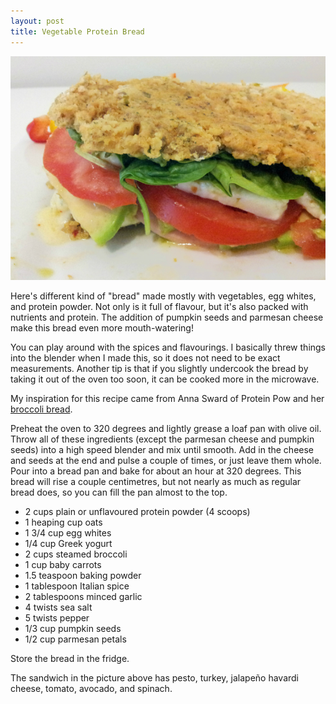 ```yaml
---
layout: post
title: Vegetable Protein Bread   
---
```


![Vegetable Protein Bread](/images/vegetable_protein_bread.jpg)

Here's different kind of "bread" made mostly with vegetables, egg whites, and protein powder. Not only is it full of flavour, but it's also packed with nutrients and protein. The addition of pumpkin seeds and parmesan cheese make this bread even more mouth-watering! 

You can play around with the spices and flavourings. I basically threw things into the blender when I made this, so it does not need to be exact measurements. Another tip is that if you slightly undercook the bread by taking it out of the oven too soon, it can be cooked more in the microwave. 

My inspiration for this recipe came from Anna Sward of Protein Pow and her [broccoli bread](http://proteinpow.com/2013/04/low-carb-gluten-free-broccoli-protein.html). 

Preheat the oven to 320 degrees and lightly grease a loaf pan with olive oil. Throw all of these ingredients (except the parmesan cheese and pumpkin seeds) into a high speed blender and mix until smooth. Add in the cheese and seeds at the end and pulse a couple of times, or just leave them whole. Pour into a bread pan and bake for about an hour at 320 degrees. This bread will rise a couple centimetres, but not nearly as much as regular bread does, so you can fill the pan almost to the top. 

- 2 cups plain or unflavoured protein powder (4 scoops)
- 1 heaping cup oats
- 1 3/4 cup egg whites
- 1/4 cup Greek yogurt
- 2 cups steamed broccoli
- 1 cup baby carrots 
- 1.5 teaspoon baking powder 
- 1 tablespoon Italian spice
- 2 tablespoons minced garlic
- 4 twists sea salt
- 5 twists pepper
- 1/3 cup pumpkin seeds
- 1/2 cup parmesan petals

Store the bread in the fridge. 

The sandwich in the picture above has pesto, turkey, jalapeño havardi cheese, tomato, avocado, and spinach. 
  
